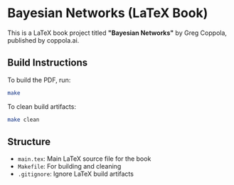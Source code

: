 # Bayesian Networks (LaTeX Book)

This is a LaTeX book project titled **"Bayesian Networks"** by Greg Coppola, published by coppola.ai.

## Build Instructions

To build the PDF, run:

```sh
make
```

To clean build artifacts:

```sh
make clean
```

## Structure
- `main.tex`: Main LaTeX source file for the book
- `Makefile`: For building and cleaning
- `.gitignore`: Ignore LaTeX build artifacts
